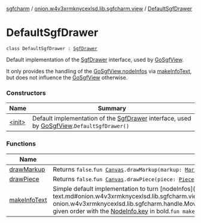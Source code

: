 [sgfcharm](../../index.md) / [onion.w4v3xrmknycexlsd.lib.sgfcharm.view](../index.md) / [DefaultSgfDrawer](./index.md)

# DefaultSgfDrawer

`class DefaultSgfDrawer : `[`SgfDrawer`](../-sgf-drawer/index.md)

Default implementation of the [SgfDrawer](../-sgf-drawer/index.md) interface, used by [GoSgfView](../-go-sgf-view/index.md).

It only provides the handling of the [GoSgfView.nodeInfos](../-go-sgf-view/node-infos.md) via [makeInfoText](make-info-text.md), but does not
influence the [GoSgfView](../-go-sgf-view/index.md) otherwise.

### Constructors

| Name | Summary |
|---|---|
| [&lt;init&gt;](-init-.md) | Default implementation of the [SgfDrawer](../-sgf-drawer/index.md) interface, used by [GoSgfView](../-go-sgf-view/index.md).`DefaultSgfDrawer()` |

### Functions

| Name | Summary |
|---|---|
| [drawMarkup](draw-markup.md) | Returns `false`.`fun `[`Canvas`](https://developer.android.com/reference/android/graphics/Canvas.html)`.drawMarkup(markup: `[`Markup`](../../onion.w4v3xrmknycexlsd.lib.sgfcharm.handle/-markup/index.md)`, x: `[`Float`](https://kotlinlang.org/api/latest/jvm/stdlib/kotlin/-float/index.html)`, y: `[`Float`](https://kotlinlang.org/api/latest/jvm/stdlib/kotlin/-float/index.html)`, xTo: `[`Float`](https://kotlinlang.org/api/latest/jvm/stdlib/kotlin/-float/index.html)`?, yTo: `[`Float`](https://kotlinlang.org/api/latest/jvm/stdlib/kotlin/-float/index.html)`?, size: `[`Float`](https://kotlinlang.org/api/latest/jvm/stdlib/kotlin/-float/index.html)`, paint: `[`Paint`](https://developer.android.com/reference/android/graphics/Paint.html)`): `[`Boolean`](https://kotlinlang.org/api/latest/jvm/stdlib/kotlin/-boolean/index.html) |
| [drawPiece](draw-piece.md) | Returns `false`.`fun `[`Canvas`](https://developer.android.com/reference/android/graphics/Canvas.html)`.drawPiece(piece: `[`Piece`](../../onion.w4v3xrmknycexlsd.lib.sgfcharm.handle/-piece/index.md)`, x: `[`Float`](https://kotlinlang.org/api/latest/jvm/stdlib/kotlin/-float/index.html)`, y: `[`Float`](https://kotlinlang.org/api/latest/jvm/stdlib/kotlin/-float/index.html)`, size: `[`Float`](https://kotlinlang.org/api/latest/jvm/stdlib/kotlin/-float/index.html)`, paint: `[`Paint`](https://developer.android.com/reference/android/graphics/Paint.html)`): `[`Boolean`](https://kotlinlang.org/api/latest/jvm/stdlib/kotlin/-boolean/index.html) |
| [makeInfoText](make-info-text.md) | Simple default implementation to turn [nodeInfos](make-info-text.md#onion.w4v3xrmknycexlsd.lib.sgfcharm.view.DefaultSgfDrawer$makeInfoText(kotlin.collections.List((onion.w4v3xrmknycexlsd.lib.sgfcharm.handle.NodeInfo)), onion.w4v3xrmknycexlsd.lib.sgfcharm.handle.MoveInfo)/nodeInfos) into a `SpannedString`; it prints some move information at the top and then each [NodeInfo](../../onion.w4v3xrmknycexlsd.lib.sgfcharm.handle/-node-info/index.md) in the given order with the [NodeInfo.key](../../onion.w4v3xrmknycexlsd.lib.sgfcharm.handle/-node-info/key.md) in bold.`fun makeInfoText(nodeInfos: `[`List`](https://kotlinlang.org/api/latest/jvm/stdlib/kotlin.collections/-list/index.html)`<`[`NodeInfo`](../../onion.w4v3xrmknycexlsd.lib.sgfcharm.handle/-node-info/index.md)`>, lastMoveInfo: `[`MoveInfo`](../../onion.w4v3xrmknycexlsd.lib.sgfcharm.handle/-move-info/index.md)`?): `[`CharSequence`](https://kotlinlang.org/api/latest/jvm/stdlib/kotlin/-char-sequence/index.html) |
